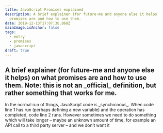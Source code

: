 ```yaml
---
title: JavaScript Promises explained
description: A brief explainer (for future-me and anyone else it helps) on what
  promises are and how to use them.
date: 2019-12-13T17:07:38.868Z
mainImage.isAnchor: false
tags:
  - entry
  - promises
  - javascript
draft: true
---
```

## A brief explainer (for future-me and anyone else it helps) on what promises are and how to use them. Note: this is not an \_official\_ definition, but rather something that works for me.

In the normal run of things, JavaScript code is \_synchronous\_. When code line 1 has run (perhaps defining a new variable) and the operation has completed, code line 2 runs. However sometimes we need to do something which will take longer – maybe an unknown amount of time, for example an API call to a third party server – and we don’t want it